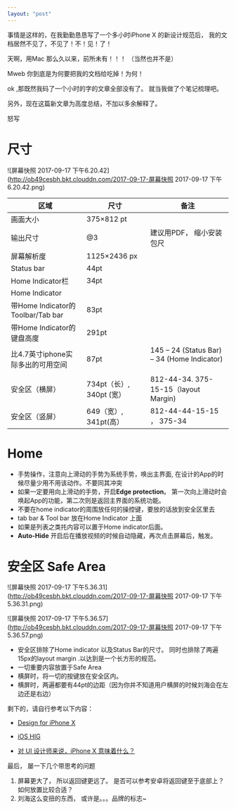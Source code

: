 ```yaml
---
layout: "post"
---
```


事情是这样的，在我勤勤恳恳写了一个多小时iPhone X 的新设计规范后， 我的文档居然不见了，不见了！不！见！了！ 

天啊，用Mac 那么久以来，前所未有！！！ （当然也并不是） 

Mweb 你到底是为何要把我的文档给吃掉！为何！

ok ,那既然我码了一个小时的字的文章全部没有了。
就当我做了个笔记梳理吧。 

另外，现在这篇新文章为高度总结，不加以多余解释了。 

怒写

# 尺寸

![屏幕快照 2017-09-17 下午6.20.42](http://ob49cesbh.bkt.clouddn.com/2017-09-17-屏幕快照 2017-09-17 下午6.20.42.png)


| 区域| 尺寸 | 备注 |
| --- | --- | --- |
| 画面大小 | 375×812 pt | 
| 输出尺寸 | @3  | 建议用PDF， 缩小安装包尺 |
| 屏幕解析度 | 1125×2436 px |  |
| Status bar | 44pt |  |
| Home Indicator栏 | 34pt |  |
| Home Indicator  |  |  |
| 带Home Indicator的Toolbar/Tab bar  | 83pt |  |
| 带Home Indicator的键盘高度  | 291pt |  |
| 比4.7英寸iphone实际多出的可用空间 | 87pt | 145 – 24 (Status Bar) – 34 (Home Indicator)   |
| 安全区（横屏）  | 734pt（长）, 340pt (宽） | 812-44-34\. 375-15-15（layout Margin) |
| 安全区（竖屏） | 649（宽）, 341pt(高） | 812-44-44-15-15 ， 375-34 |


# Home 

* 手势操作，注意向上滑动的手势为系统手势，唤出主界面, 在设计的App的时候尽量少用不用该动作。不要同其冲突
* 如果一定要用向上滑动的手势，开启**Edge protection**。 第一次向上滑动时会唤起App的功能，第二次则是返回主界面的系统功能。 
* 不要在home indicator的周围放任何的操控键，要放的话放到安全区里去
* tab bar & Tool bar 放在Home Indicator 上面 
* 如果是列表之类扥内容可以置于Home indicator后面。
* **Auto-Hide** 开启后在播放视频的时候自动隐藏，再次点击屏幕后，触发。


# 安全区 Safe Area 

![屏幕快照 2017-09-17 下午5.36.31](http://ob49cesbh.bkt.clouddn.com/2017-09-17-屏幕快照 2017-09-17 下午5.36.31.png)

![屏幕快照 2017-09-17 下午5.36.57](http://ob49cesbh.bkt.clouddn.com/2017-09-17-屏幕快照 2017-09-17 下午5.36.57.png)

* 安全区排除了Home indicator 以及Status Bar的尺寸。 同时也排除了两遍15px的layout margin .以达到是一个长方形的规范。 
* 一切重要内容放置于Safe Area
* 横屏时，将一切的按键放在安全区内。 
* 横屏时，两遍都要有44pt的边距（因为你并不知道用户横屏的时候刘海会在左边还是右边） 



剩下的，请自行参考以下内容：


* [Design for iPhone X](https://blog.prototypr.io/designing-for-the-iphone-x-4239d5ac736c)

* [iOS HIG ](https://developer.apple.com/ios/human-interface-guidelines/overview/iphone-x/)

* [对 UI 设计师来说，iPhone X 意味着什么？](https://mp.weixin.qq.com/s?__biz=MzIwMTQ2MzM1NQ==&mid=2651978037&idx=1&sn=6738f28b43c10fea3ae4760b10f68d24&chksm=8d08da61ba7f5377b159fe567b5208cf46327d48e4205426590d547f657dd2e4d1ed38ed5574&scene=0&key=f74e707c48a90d6618f96e8bc7df9b79eb20e39d159c7b8b167e2e64f53426b4502bfac9308516888cd74fad1d5eebe408ece97300ad62093e39546db640a5ed51b14af9633fa695e56a5d38edcb25a1&ascene=0&uin=MTE1MDEwODU4MQ%3D%3D&devicetype=iMac+MacBookAir6%2C2+OSX+OSX+10.12.4+build(16E195)&version=12020810&nettype=WIFI&fontScale=100&pass_ticket=pYqiuYXceYueKVHPOLo041OKEYfHhwi6zUGp7CQ9ws8ZWoHDNmD4xWmVgUok4X5%2B)

最后， 屡一下几个带思考的问题

1. 屏幕更大了， 所以返回键更远了。 是否可以参考安卓将返回键至于底部上？ 如何放置比较合适？ 
2. 刘海这么变扭的东西， 或许是。。。品牌的标志~














